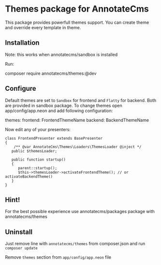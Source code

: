 Themes package for AnnotateCms
==============================

This package provides powerfull themes support. You can create theme and override every template in theme.

Installation
------------

Note: this works when annotatecms/sandbox is installed

Run:

  composer require annotatecms/themes:@dev

Configure
---------

Default themes are set to `Sandbox` for frontend and `Flatty` for backend. Both are provided in sandbox package. 
To change themes open app/config/app.neon and add following configuration:

  themes:
    frontend: FrontendThemeName
    backend: BackendThemeName
    
Now edit any of your presenters:

    class FrontendPresenter extends BasePresenter
    {
        /** @var AnnotateCms\Themes\Loaders\ThemesLoader @inject */
       public $themesLoader;
    
       public function startup()
       {
          parent::startup();
          $this->themesLoader->activateFrontendTheme(); // or activateBackendTheme()
       }
    }
    
Hint!
-----

For the best possible experience use annotatecms/packages package with annotatecms/themes
    
Uninstall
---------

Just remove line with `annotatecms/themes` from composer.json and run `composer update`

Remove `themes` section from `app/config/app.neon` file
